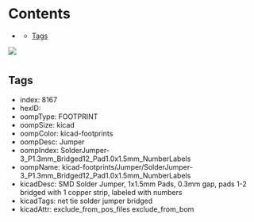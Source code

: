 



Contents
========

* [](#)
	* [Tags](#tags)
  
![][im]
# 

## Tags

- index: 8167
- hexID: 
- oompType: FOOTPRINT
- oompSize: kicad
- oompColor: kicad-footprints
- oompDesc: Jumper
- oompIndex: SolderJumper-3_P1.3mm_Bridged12_Pad1.0x1.5mm_NumberLabels
- oompName: kicad-footprints/Jumper/SolderJumper-3_P1.3mm_Bridged12_Pad1.0x1.5mm_NumberLabels
- kicadDesc: SMD Solder Jumper, 1x1.5mm Pads, 0.3mm gap, pads 1-2 bridged with 1 copper strip, labeled with numbers
- kicadTags: net tie solder jumper bridged
- kicadAttr: exclude_from_pos_files exclude_from_bom



[im]: image.png
